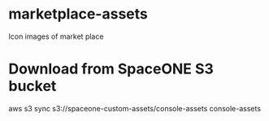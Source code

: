 # marketplace-assets
Icon images of market place

# Download from SpaceONE S3 bucket
aws s3 sync s3://spaceone-custom-assets/console-assets console-assets

